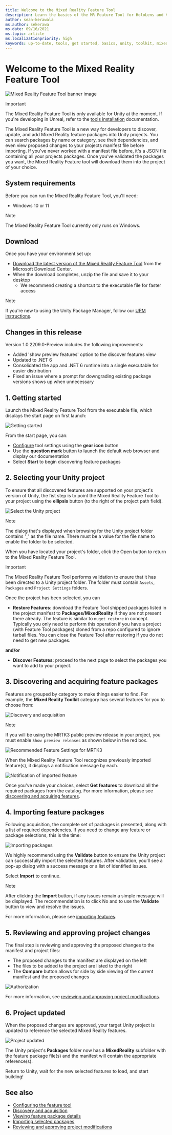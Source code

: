```yaml
---
title: Welcome to the Mixed Reality Feature Tool
description: Learn the basics of the MR Feature Tool for HoloLens and VR development.
author: sean-kerawala
ms.author: sekerawa
ms.date: 09/16/2021
ms.topic: article
ms.localizationpriority: high
keywords: up-to-date, tools, get started, basics, unity, toolkit, mixed reality headset, windows mixed reality headset, installation, Windows, HoloLens, openxr, Mixed Reality Feature Tool, Feature Tool
---
```


# Welcome to the Mixed Reality Feature Tool

![Mixed Reality Feature Tool banner image](images/feature-tool-banner.jpg)

> [!IMPORTANT]
> The Mixed Reality Feature Tool is only available for Unity at the moment. If you're developing in Unreal, refer to the [tools installation](../install-the-tools.md) documentation.

The Mixed Reality Feature Tool is a new way for developers to discover, update, and add Mixed Reality feature packages into Unity projects. You can search packages by name or category, see their dependencies, and even view proposed changes to your projects manifest file before importing. If you've never worked with a manifest file before, it's a JSON file containing all your projects packages. Once you've validated the packages you want, the Mixed Reality Feature tool will download them into the project of your choice.

## System requirements

Before you can run the Mixed Reality Feature Tool, you'll need:

* Windows 10 or 11

> [!NOTE]
> The Mixed Reality Feature Tool currently only runs on Windows.

## Download

Once you have your environment set up:

* [Download the latest version of the Mixed Reality Feature Tool](https://aka.ms/MRFeatureTool) from the Microsoft Download Center.
* When the download completes, unzip the file and save it to your desktop
    * We recommend creating a shortcut to the executable file for faster access

> [!NOTE]
> If you're new to using the Unity Package Manager, follow our [UPM instructions](/windows/mixed-reality/mrtk-unity/configuration/usingupm#managing-mixed-reality-features-with-the-unity-package-manager).

## Changes in this release

Version 1.0.2209.0-Preview includes the following improvements:

* Added 'show preview features' option to the discover features view
* Updated to .NET 6
* Consolidated the app and .NET 6 runtime into a single executable for easier distribution
* Fixed an issue where a prompt for downgrading existing package versions shows up when unnecessary

## 1. Getting started

Launch the Mixed Reality Feature Tool from the executable file, which displays the start page on first launch:

![Getting started](images/FeatureToolStart.png)

From the start page, you can:

* [Configure](configuring-feature-tool.md) tool settings using the **gear icon** button
* Use the **question mark** button to launch the default web browser and display our documentation
* Select **Start** to begin discovering feature packages

## 2. Selecting your Unity project

To ensure that all discovered features are supported on your project's version of Unity, the fist step is to point the Mixed Reality Feature Tool to your project using the **ellipsis** button (to the right of the project path field).

![Select the Unity project](images/FeatureToolSelectUnityProject.png)

> [!NOTE]
> The dialog that's displayed when browsing for the Unity project folder contains '_' as the file name. There must be a value for the file name to enable the folder to be selected.

When you have located your project's folder, click the Open button to return to the Mixed Reality Feature Tool.

> [!IMPORTANT]
> The Mixed Reality Feature Tool performs validation to ensure that it has been directed to a Unity project folder. The folder must contain `Assets`, `Packages` and `Project Settings` folders.

Once the project has been selected, you can

- **Restore Features**: download the Feature Tool shipped packages listed in the project manifest to **Packages/MixedReality** if they are not present there already. The feature is similar to `nuget restore` in concept. Typically you only need to perform this operation if you have a project (with Feature Tool packages) cloned from a repo configured to ignore tarball files. You can close the Feature Tool after restoring if you do not need to get new packages.

**and/or**

- **Discover Features**: proceed to the next page to select the packages you want to add to your project.

## 3. Discovering and acquiring feature packages

Features are grouped by category to make things easier to find. For example, the **Mixed Reality Toolkit** category has several features for you to choose from:

![Discovery and acquisition](images/FeatureToolDiscovery.png)

> [!NOTE]
> If you will be using the MRTK3 public preview release in your project, you must enable `Show preview releases` as shown below in the red box.
>
> ![Recommended Feature Settings for MRTK3](images/FeatureTool-Show-Preview.png)

When the Mixed Reality Feature Tool recognizes previously imported feature(s), it displays a notification message by each.

![Notification of imported feature](images/feature-tool-imported-note.png)

Once you've made your choices, select **Get features** to download all the required packages from the catalog. For more information, please see [discovering and acquiring features](discovering-features.md).

## 4. Importing feature packages

Following acquisition, the complete set of packages is presented, along with a list of required dependencies. If you need to change any feature or package selections, this is the time:

![Importing packages](images/FeatureToolImport.png)

We highly recommend using the **Validate** button to ensure the Unity project can successfully import the selected features. After validation, you'll see a pop-up dialog with a success message or a list of identified issues.

Select **Import** to continue.

> [!NOTE]
> After clicking the **Import** button, if any issues remain a simple message will be displayed. The recommendation is to click No and to use the **Validate** button to view and resolve the issues.

For more information, please see [importing features](importing-features.md).

## 5. Reviewing and approving project changes

The final step is reviewing and approving the proposed changes to the manifest and project files:

* The proposed changes to the manifest are displayed on the left
* The files to be added to the project are listed to the right
* The **Compare** button allows for side by side viewing of the current manifest and the proposed changes

![Authorization](images/FeatureToolApprovalRequest.png)

For more information, see [reviewing and approving project modifications](reviewing-changes.md).

## 6. Project updated

When the proposed changes are approved, your target Unity project is updated to reference the selected Mixed Reality features.

![Project updated](images/FeatureToolProjectUpdated.png)

The Unity project's **Packages** folder now has a **MixedReality** subfolder with the feature package file(s) and the manifest will contain the appropriate reference(s).

Return to Unity, wait for the new selected features to load, and start building!

## See also

- [Configuring the feature tool](configuring-feature-tool.md)
- [Discovery and acquisition](discovering-features.md)
- [Viewing feature package details](viewing-package-details.md)
- [Importing selected packages](importing-features.md)
- [Reviewing and approving project modifications](reviewing-changes.md)